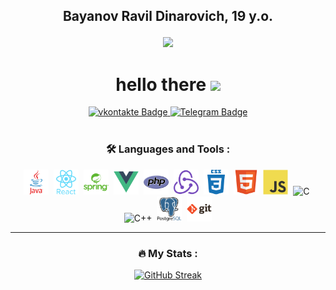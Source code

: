   
<div id="header" align="center">
  <h2><p>Bayanov Ravil Dinarovich, 19 y.o.</p></h2>
  <img src="https://media.giphy.com/media/v1.Y2lkPTc5MGI3NjExcW85NHEwbmN1cHd1ajhvbTY5Y3Q1ZnZkNjF2d2Rxam45OW1tdXh4dCZlcD12MV9pbnRlcm5hbF9naWZfYnlfaWQmY3Q9Zw/HCkbgKLdLWq3OCV8YM/giphy.gif" width="300" class="round"
</div>

<div align="center">
<h1>
  hello there
  <img src="https://media.giphy.com/media/hvRJCLFzcasrR4ia7z/giphy.gif" width="30px"/>
</h1>
</div>

<div id="badges">
  <a href=https://vk.com/ravvcheck"">
    <img src="https://img.shields.io/badge/Vkontakte-blue?style=for-the-badge&logo=vkontakte&logoColor=white" alt="vkontakte Badge"/>
  </a>
  <a href="t.me/ravvcheck">
    <img src="https://img.shields.io/badge/Telegram-blue?style=for-the-badge&logo=telegram&logoColor=white" alt="Telegram Badge"/>
  </a>
</div>

<img src="https://komarev.com/ghpvc/?username=RavvChek&style=flat-square&color=blue" alt=""/>

### :hammer_and_wrench: Languages and Tools :
<div>
  <img src="https://github.com/devicons/devicon/blob/master/icons/java/java-original-wordmark.svg" title="Java" alt="Java" width="40" height="40"/>&nbsp;
  <img src="https://github.com/devicons/devicon/blob/master/icons/react/react-original-wordmark.svg" title="React" alt="React" width="40" height="40"/>&nbsp;
  <img src="https://github.com/devicons/devicon/blob/master/icons/spring/spring-original-wordmark.svg" title="Spring" alt="Spring" width="40" height="40"/>&nbsp;
  <img src="https://github.com/devicons/devicon/blob/master/icons/vuejs/vuejs-original.svg" title="VueJS" alt="VueJS" width="40" height="40"/>&nbsp;
  <img src="https://github.com/devicons/devicon/blob/master/icons/php/php-original.svg" title="PHP" alt="PHP" width="40" height="40"/>&nbsp;
  <img src="https://github.com/devicons/devicon/blob/master/icons/redux/redux-original.svg" title="Redux" alt="Redux " width="40" height="40"/>&nbsp;
  <img src="https://github.com/devicons/devicon/blob/master/icons/css3/css3-plain-wordmark.svg"  title="CSS3" alt="CSS" width="40" height="40"/>&nbsp;
  <img src="https://github.com/devicons/devicon/blob/master/icons/html5/html5-original.svg" title="HTML5" alt="HTML" width="40" height="40"/>&nbsp;
  <img src="https://github.com/devicons/devicon/blob/master/icons/javascript/javascript-original.svg" title="JavaScript" alt="JavaScript" width="40" height="40"/>&nbsp;
  <img src="https://github.com/devicons/devicon/blob/master/icons/с/с-original.svg" title="С" alt="C" width="40" height="40"/>&nbsp;
  <img src="https://github.com/devicons/devicon/blob/master/icons/с++/с++-original.svg" title="С++"  alt="С++" width="40" height="40"/>&nbsp;
  <img src="https://github.com/devicons/devicon/blob/master/icons/postgresql/postgresql-original-wordmark.svg" title="PostgreSQL"  alt="PostgreSQL" width="40" height="40"/>&nbsp;
  <img src="https://github.com/devicons/devicon/blob/master/icons/git/git-original-wordmark.svg" title="Git" **alt="Git" width="40" height="40"/>
</div>

---

### :fire: My Stats :
[![GitHub Streak](http://github-readme-streak-stats.herokuapp.com?user=RavvChek&theme=dark&background=fff)](https://git.io/streak-stats)

